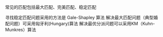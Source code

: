 常见的匹配包括最大匹配、完美匹配、稳定匹配

寻找稳定匹配问题采用的方法是 Gale-Shapley 算法
解决最大匹配问题（典型婚配问题）可采用匈牙利(Hungary)算法
解决最优分派问题可以采用KM（Kuhn-Munkres）算法